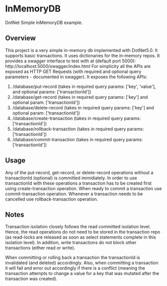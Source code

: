 # InMemoryDB
DotNet Simple InMemoryDB example.

## Overview
This project is a very simple in-memory db implemented with DotNet5.0. It supports basic transactions.
It uses dictionaries for the in-memory repos.
It provides a swagger interface to test with at (default port 5000): http://localhost:5000/swagger/index.html
For simplicity all the APIs are exposed as HTTP GET Requests (with required and optional query parameters - documented in swagger).
It exposes the following APIs:
  1. /database/put-record (takes in required query params: ['key', 'value'], and optional params: ['transactionId'])
  2. /database/get-record (takes in required query params: ['key'] and optional param: ['transactionId'])
  3. /database/delete-record (takes in required query params: ['key'] and optional param: ['transactionId'])
  4. /database/create-transaction (takes in required query params: ['transactionId'])
  5. /database/rollback-transaction (takes in required query params: ['transactionId'])
  6. /database/commit-transaction (takes in required query params: ['transactionId'])

## Usage
Any of the put-record, get-record, or delete-record operations without a transactionId (optional) is committed immidiately.
In order to use transactionId with these operations a transaction has to be created first using create-transaction operation.
When ready to commit a transaction use commit-transaction operation. Whenever a transaction needs to be cancelled use rollback-transaction operation.

## Notes
Transaction isolation closely follows the read committed isolation level. Hence, the read operations do not need to be stored in the transaction repo (as read-locks are released as soon as select statements complete in this isolation level). In addition, write transactions do not block other transactions (either read or write).

When committing or rolling back a transaction the transactionId is invalidated (and deleted) accordingly.
Also, when committing a transaction it will fail and error out accordingly if there is a conflict (meaning the transaction attempts to change a value for a key that was mutated after the transaction was created).
